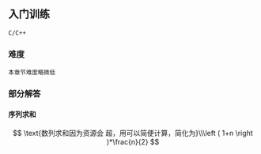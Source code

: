 
## 入门训练
```
C/C++
```

### 难度
```
本章节难度略微低
```
### 部分解答
#### 序列求和

$$
\text{数列求和因为资源会 超，用可以简便计算，简化为}\\\left ( 1+n \right )*\frac{n}{2}
$$




